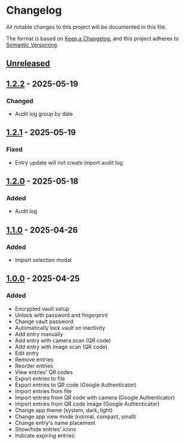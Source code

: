 # Changelog

All notable changes to this project will be documented in this file.

The format is based on [Keep a Changelog](https://keepachangelog.com/en/1.1.0/),
and this project adheres to [Semantic Versioning](https://semver.org/spec/v2.0.0.html).

## [Unreleased]

## [1.2.2] - 2025-05-19

### Changed

- Audit log group by date

## [1.2.1] - 2025-05-19

### Fixed

- Entry update will not create import audit log

## [1.2.0] - 2025-05-18

### Added

- Audit log

## [1.1.0] - 2025-04-26

### Added

- Import selection modal

## [1.0.0] - 2025-04-25

### Added

- Encrypted vault setup
- Unlock with password and fingerprint
- Change vault password
- Automatically lock vault on inactivity
- Add entry manually
- Add entry with camera scan (QR code)
- Add entry with image scan (QR code)
- Edit entry
- Remove entries
- Reorder entries
- View entries' QR codes
- Export entries to file
- Export entries to QR code (Google Authenticator)
- Import entries from file
- Import entries from QR code with camera (Google Authenticator)
- Import entries from QR code image (Google Authenticator)
- Change app theme (system, dark, light)
- Change app view mode (normal, compact, small)
- Change entry's name placement
- Show/hide entries' icons
- Indicate expiring entries

[unreleased]: https://github.com/rasmusmerzin/unicus/compare/v1.2.2...HEAD
[1.2.2]: https://github.com/rasmusmerzin/unicus/compare/v1.2.1...v1.2.2
[1.2.1]: https://github.com/rasmusmerzin/unicus/compare/v1.2.0...v1.2.1
[1.2.0]: https://github.com/rasmusmerzin/unicus/compare/v1.1.0...v1.2.0
[1.1.0]: https://github.com/rasmusmerzin/unicus/compare/v1.0.0...v1.1.0
[1.0.0]: https://github.com/rasmusmerzin/unicus/releases/tag/v1.0.0
